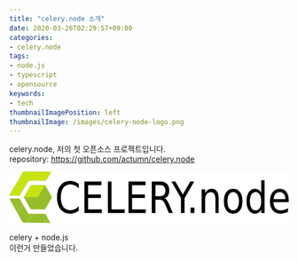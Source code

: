 ```yaml
---
title: "celery.node 소개"
date: 2020-03-26T02:29:57+09:00
categories:
- celery.node
tags:
- node.js
- typescript
- opensource
keywords:
- tech
thumbnailImagePosition: left
thumbnailImage: /images/celery-node-logo.png
---
```

celery.node, 저의 첫 오픈소스 프로젝트입니다.  
repository: https://github.com/actumn/celery.node
<!--more-->
![IMAGE](/images/celery-node-logo-word.png)

celery + node.js  
이런거 만들었습니다.  

